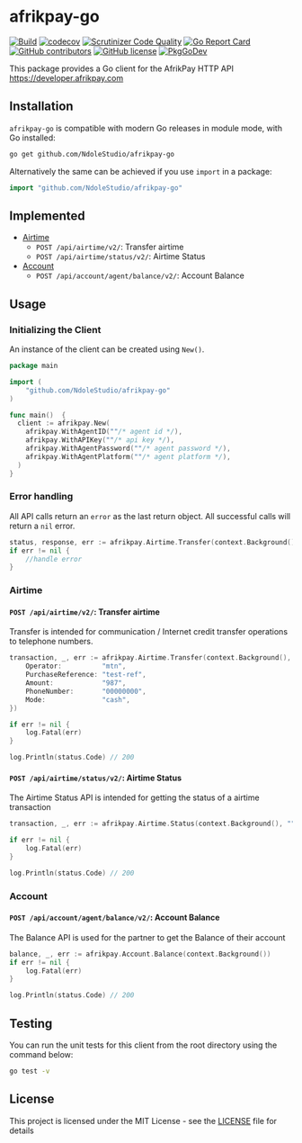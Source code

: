# afrikpay-go

[![Build](https://github.com/NdoleStudio/afrikpay-go/actions/workflows/main.yml/badge.svg)](https://github.com/NdoleStudio/afrikpay-go/actions/workflows/main.yml)
[![codecov](https://codecov.io/gh/NdoleStudio/afrikpay-go/branch/main/graph/badge.svg)](https://codecov.io/gh/NdoleStudio/afrikpay-go)
[![Scrutinizer Code Quality](https://scrutinizer-ci.com/g/NdoleStudio/afrikpay-go/badges/quality-score.png?b=main)](https://scrutinizer-ci.com/g/NdoleStudio/afrikpay-go/?branch=main)
[![Go Report Card](https://goreportcard.com/badge/github.com/NdoleStudio/afrikpay-go)](https://goreportcard.com/report/github.com/NdoleStudio/afrikpay-go)
[![GitHub contributors](https://img.shields.io/github/contributors/NdoleStudio/afrikpay-go)](https://github.com/NdoleStudio/afrikpay-go/graphs/contributors)
[![GitHub license](https://img.shields.io/github/license/NdoleStudio/afrikpay-go?color=brightgreen)](https://github.com/NdoleStudio/afrikpay-go/blob/master/LICENSE)
[![PkgGoDev](https://pkg.go.dev/badge/github.com/NdoleStudio/afrikpay-go)](https://pkg.go.dev/github.com/NdoleStudio/afrikpay-go)


This package provides a Go client for the AfrikPay HTTP API https://developer.afrikpay.com

## Installation

`afrikpay-go` is compatible with modern Go releases in module mode, with Go installed:

```bash
go get github.com/NdoleStudio/afrikpay-go
```

Alternatively the same can be achieved if you use `import` in a package:

```go
import "github.com/NdoleStudio/afrikpay-go"
```


## Implemented

- [Airtime](#airtime)
    - `POST /api/airtime/v2/`: Transfer airtime
    - `POST /api/airtime/status/v2/`: Airtime Status
- [Account](#account)
  - `POST /api/account/agent/balance/v2/`: Account Balance

## Usage

### Initializing the Client

An instance of the client can be created using `New()`.

```go
package main

import (
	"github.com/NdoleStudio/afrikpay-go"
)

func main()  {
  client := afrikpay.New(
    afrikpay.WithAgentID(""/* agent id */),
    afrikpay.WithAPIKey(""/* api key */),
    afrikpay.WithAgentPassword(""/* agent password */),
    afrikpay.WithAgentPlatform(""/* agent platform */),
  )
}
```

### Error handling

All API calls return an `error` as the last return object. All successful calls will return a `nil` error.

```go
status, response, err := afrikpay.Airtime.Transfer(context.Background())
if err != nil {
    //handle error
}
```

### Airtime

#### `POST /api/airtime/v2/`: Transfer airtime

Transfer is intended for communication / Internet credit transfer operations to telephone numbers.

```go
transaction, _, err := afrikpay.Airtime.Transfer(context.Background(), &AirtimeTransferParams{
    Operator:          "mtn",
    PurchaseReference: "test-ref",
    Amount:            "987",
    PhoneNumber:       "00000000",
    Mode:              "cash",
})

if err != nil {
    log.Fatal(err)
}

log.Println(status.Code) // 200
```

#### `POST /api/airtime/status/v2/`: Airtime Status

The Airtime Status API is intended for getting the status of a airtime transaction

```go
transaction, _, err := afrikpay.Airtime.Status(context.Background(), ""/* Transaction ID */)

if err != nil {
    log.Fatal(err)
}

log.Println(status.Code) // 200
```


### Account

#### `POST /api/account/agent/balance/v2/`: Account Balance

The Balance API is used for the partner to get the Balance of their account

```go
balance, _, err := afrikpay.Account.Balance(context.Background())
if err != nil {
    log.Fatal(err)
}

log.Println(status.Code) // 200
```


## Testing

You can run the unit tests for this client from the root directory using the command below:

```bash
go test -v
```

## License

This project is licensed under the MIT License - see the [LICENSE](LICENSE) file for details
